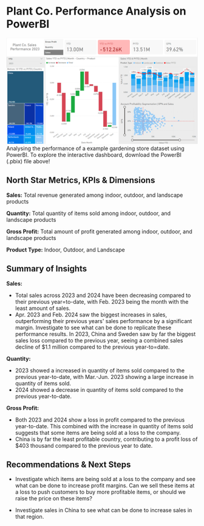 # Plant Co. Performance Analysis on PowerBI
![performance-dashboard](Images/Dashboard.png)
Analysing the performance of a example gardening store dataset using PowerBI. To explore the interactive dashboard, download the PowerBI (.pbix) file above!

## North Star Metrics, KPIs & Dimensions
**Sales:** Total revenue generated among indoor, outdoor, and landscape products

**Quantity:** Total quantity of items sold among indoor, outdoor, and landscape products

**Gross Profit:** Total amount of profit generated among indoor, outdoor, and landscape products

**Product Type:** Indoor, Outdoor, and Landscape

## Summary of Insights
**Sales:** 
- Total sales across 2023 and 2024 have been decreasing compared to their previous year=to-date, with Feb. 2023 being the month with the least amount of sales.
- Apr. 2023 and Feb. 2024 saw the biggest increases in sales, outperforming their previous years' sales performance by a significant margin. Investigate to see what can be done to replicate these performance results.
In 2023, China and Sweden saw by far the biggest sales loss compared to the previous year, seeing a combined sales decline of $1.1 million compared to the previous year-to=date.

**Quantity:** 
- 2023 showed a increased in quantity of items sold compared to the previous year-to-date, with Mar.-Jun. 2023 showing a large increase in quantity of items sold.
- 2024 showed a decrease in quantity of items sold compared to the previous year-to-date.

**Gross Profit:** 
- Both 2023 and 2024 show a loss in profit compared to the previous year-to-date. This combined with the increase in quantity of items sold suggests that some items are being sold at a loss to the company.
- China is by far the least profitable country, contributing to a profit loss of $403 thousand compared to the previous year to date.

## Recommendations & Next Steps
- Investigate which items are being sold at a loss to the company and see what can be done to increase profit margins. Can we sell these items at a loss to push customers to buy more profitable items, or should we raise the price on these items?

- Investigate sales in China to see what can be done to increase sales in that region.

